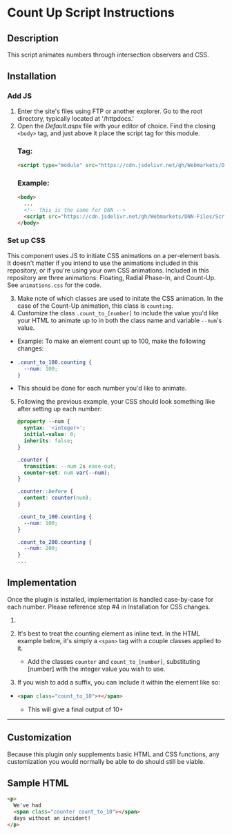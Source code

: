 # Count Up Script Instructions

## Description

This script animates numbers through intersection observers and CSS.

## Installation

### Add JS

1. Enter the site's files using FTP or another explorer. Go to the root directory, typically located at '/httpdocs.'
2. Open the _Default.aspx_ file with your editor of choice. Find the closing `<body>` tag, and just above it place the script tag for this module.
   ### Tag:
   ```html
   <script type="module" src="https://cdn.jsdelivr.net/gh/Webmarkets/DNN-Files/Scripts/global/count_up/count_up.min.js"></script>
   ```
   ### Example:
   ```html
   <body>
     ...
     <!-- This is the same for DNN -->
     <script src="https://cdn.jsdelivr.net/gh/Webmarkets/DNN-Files/Scripts/global/count_up/count_up.min.js"></script>
   </body>
   ```

### Set up CSS

This component uses JS to initiate CSS animations on a per-element basis. It doesn't matter if you intend to use the animations included in this repository, or if you're using your own CSS animations.
Included in this repository are three animations: Floating, Radial Phase-In, and Count-Up. See `animations.css` for the code.

3. Make note of which classes are used to initate the CSS animation. In the case of the Count-Up animation, this class is `counting`.
4. Customize the class `.count_to_[number]` to include the value you'd like your HTML to animate up to in both the class name and variable `--num`'s value.

- Example: To make an element count up to 100, make the following changes:
- ```css
  .count_to_100.counting {
    --num: 100;
  }
  ```
- This should be done for each number you'd like to animate.

5. Following the previous example, your CSS should look something like after setting up each number:

   ```css
   @property --num {
     syntax: '<integer>';
     initial-value: 0;
     inherits: false;
   }

   .counter {
     transition: --num 2s ease-out;
     counter-set: num var(--num);
   }

   .counter::before {
     content: counter(num);
   }

   .count_to_100.counting {
     --num: 100;
   }

   .count_to_200.counting {
     --num: 200;
   }
   ...
   ```

## Implementation

Once the plugin is installed, implementation is handled case-by-case for each number. Please reference step #4 in Installation for CSS changes.

1.

1.  It's best to treat the counting element as inline text. In the HTML example below, it's simply a `<span>` tag with a couple classes applied to it.

    - Add the classes `counter` and `count_to_[number]`, substituting [number] with the integer value you wish to use.

1.  If you wish to add a suffix, you can include it within the element like so:

- ```html
  <span class="count_to_10">+</span>
  ```
  - This will give a final output of 10+

---

## Customization

Because this plugin only supplements basic HTML and CSS functions, any customization you would normally be able to do should still be viable.

## Sample HTML

```html
<p>
  We've had
  <span class="counter count_to_10"></span>
  days without an incident!
</p>
```
